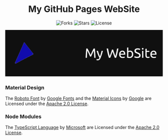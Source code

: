 <h1 align="center">My GitHub Pages WebSite</h1>

<p align="center">
<img src="https://img.shields.io/github/forks/caiodsa-lab/caiodsa-lab.github.io?style=social" alt="Forks">
<img src="https://img.shields.io/github/stars/caiodsa-lab/caiodsa-lab.github.io?style=social" alt="Stars">
<img src="https://img.shields.io/github/license/caiodsa-lab/caiodsa-lab.github.io" alt="License">
</p>

<img src="design/images/banner.jpg" alt="Banner">

### Material Design
The [Roboto Font](https://github.com/googlefonts/roboto) by [Google Fonts](https://github.com/googlefonts/) and the [Material Icons](https://github.com/google/material-design-icons) by [Google](https://github.com/google/) are Licensed under the [Apache 2.0 License](http://www.apache.org/licenses/LICENSE-2.0).

### Node Modules

The [TypeScript Language](https://github.com/microsoft/TypeScript/) by [Microsoft](https://github.com/microsoft/) are Licensed under the [Apache 2.0 License](http://www.apache.org/licenses/LICENSE-2.0).
